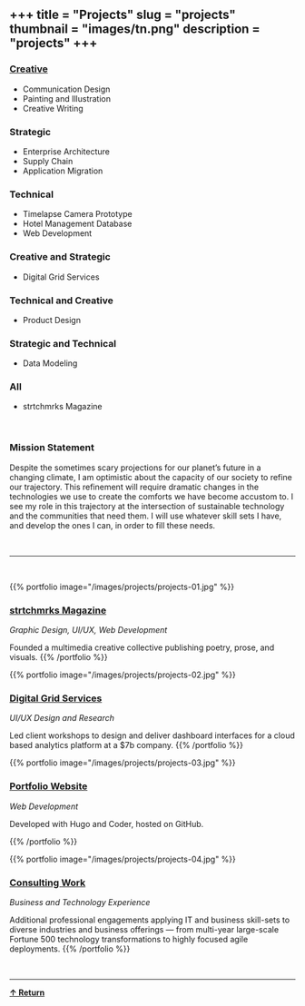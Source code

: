 +++
title = "Projects"
slug = "projects"
thumbnail = "images/tn.png"
description = "projects"
+++
---------------------------

<div id="venndiagram"> 
  <article class="venn xmas">
    <div class="circle one" tabindex="0" role="region" aria-labelledby="C1">
      <span></span>
      <span></span>
      <h3 id="C1"><a href="#creative">Creative</a></h3>
      <ul>
        <li>Communication Design</li>
        <li>Painting and Illustration</li>
        <li>Creative Writing</li>
      </ul>
    </div>
    <div class="circle two" tabindex="0" role="region" aria-labelledby="C2">
      <span></span>
      <span></span>
      <h3 id="C2">Strategic</h3>
      <ul>
        <li>Enterprise Architecture</li>
        <li>Supply Chain</li>
        <li>Application Migration</li>
      </ul>
    </div>
    <div class="circle three" tabindex="0" role="region" aria-labelledby="C3">
      <span></span>
      <span></span>
      <h3 id="C3">Technical</h3>
      <ul>
        <li>Timelapse Camera Prototype</li>
        <li>Hotel Management Database</li>
        <li>Web Development</li>
    </div>
    <div class="shape onetwo">
      <span></span>
      <span></span>
      <h3>Creative and Strategic</h3>
      <ul>
        <li>Digital Grid Services</li>
      </ul>
    </div>
    <div class="shape onethree">
      <span></span>
      <span></span>
      <h3>Technical and Creative</h3>
      <ul>
        <li>Product Design</li>
      </ul>
    </div>
    <div class="shape twothree">
      <span></span>
      <span></span>
      <h3>Strategic and Technical</h3>
      <ul>
        <li>Data Modeling</li>
      </ul>
    </div>
    <div class="shape onetwothree">
      <span></span>
      <span></span>
      <h3>All</h3>
      <ul>
        <li>strtchmrks Magazine</li>
      </ul>
    </div>
  </article>
</div>

<br>

### Mission Statement
Despite the sometimes scary projections for our planet’s future in a changing climate, I am optimistic about the capacity of our society to refine our trajectory. This refinement will require dramatic changes in the technologies we use to create the comforts we have become accustom to. I see my role in this trajectory at the intersection of sustainable technology and the communities that need them. I will use whatever skill sets I have, and develop the ones I can, in order to fill these needs.

<br>

---
<br>

{{% portfolio image="/images/projects/projects-01.jpg" %}}
### [strtchmrks Magazine](/portfolio/strtchmrks)
_Graphic Design, UI/UX, Web Development_

Founded a multimedia creative collective publishing poetry, prose, and visuals.
{{% /portfolio %}}

{{% portfolio image="/images/projects/projects-02.jpg" %}}
### [Digital Grid Services](/portfolio/dgs)
_UI/UX Design and Research_

Led client workshops to design and deliver dashboard interfaces for a cloud based analytics platform at a $7b company.
{{% /portfolio %}}

{{% portfolio image="/images/projects/projects-03.jpg" %}}

### [Portfolio Website](https://github.com/lianeyue/lianeyue.github.io)
_Web Development_

Developed with Hugo and Coder, hosted on GitHub.

{{% /portfolio %}}

{{% portfolio image="/images/projects/projects-04.jpg" %}}

### [Consulting Work](/portfolio/engagements)
_Business and Technology Experience_

Additional professional engagements applying IT and business skill-sets to diverse industries and business offerings — from  multi-year large-scale Fortune 500 technology transformations to highly focused agile deployments.
{{% /portfolio %}}

<br>

-----
[__↑ Return__](#venndiagram)